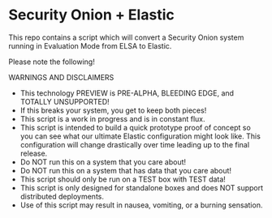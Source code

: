 # Security Onion + Elastic
This repo contains a script which will convert a Security Onion system running in Evaluation Mode from ELSA to Elastic.

Please note the following!

WARNINGS AND DISCLAIMERS
* This technology PREVIEW is PRE-ALPHA, BLEEDING EDGE, and TOTALLY UNSUPPORTED!
* If this breaks your system, you get to keep both pieces!
* This script is a work in progress and is in constant flux.
* This script is intended to build a quick prototype proof of concept so you can see what our ultimate Elastic configuration might look like.  This configuration will change drastically over time leading up to the final release.
* Do NOT run this on a system that you care about!
* Do NOT run this on a system that has data that you care about!
* This script should only be run on a TEST box with TEST data!
* This script is only designed for standalone boxes and does NOT support distributed deployments.
* Use of this script may result in nausea, vomiting, or a burning sensation.
